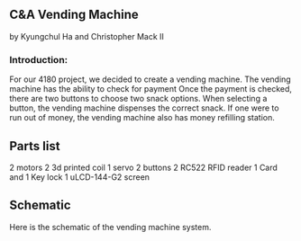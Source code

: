 ## C&A Vending Machine
by Kyungchul Ha and Christopher Mack II

### Introduction:

For our 4180 project, we decided to create a vending machine. The vending machine has the ability to check for payment
Once the payment is checked, there are two buttons to choose two snack options.
When selecting a button, the vending machine dispenses the correct snack.
If one were to run out of money, the vending machine also has money refilling station.

## Parts list
2 motors
2 3d printed coil
1 servo
2 buttons
2 RC522 RFID reader
1 Card and 1 Key lock
1 uLCD-144-G2 screen

## Schematic
Here is the schematic of the vending machine system.
